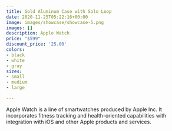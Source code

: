 ```yaml
---
title: Gold Aluminum Case with Solo Loop
date: 2020-11-25T05:22:16+00:00
image: images/showcase/showcase-5.png
images: []
description: Apple Watch
price: "$599"
discount_price: '25.00'
colors:
- black
- white
- gray
sizes:
- small
- medium
- large

---
```

Apple Watch is a line of smartwatches produced by Apple Inc. It incorporates fitness tracking and health-oriented capabilities with integration with iOS and other Apple products and services.